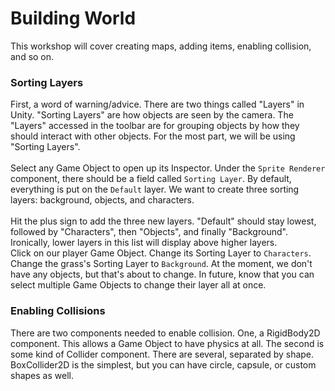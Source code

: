 # Building World

This workshop will cover creating maps, adding items, enabling collision, and so on.

### Sorting Layers

First, a word of warning/advice. There are two things called "Layers" in Unity. "Sorting Layers" are how objects are seen by the camera. The "Layers" accessed in the toolbar are for grouping objects by how they should interact with other objects. For the most part, we will be using "Sorting Layers". <br>
<br>
Select any Game Object to open up its Inspector. Under the `Sprite Renderer` component, there should be a field called `Sorting Layer`. By default, everything is put on the `Default` layer. We want to create three sorting layers: background, objects, and characters.<br>
<br>
Hit the plus sign to add the three new layers. "Default" should stay lowest, followed by "Characters", then "Objects", and finally "Background". Ironically, lower layers in this list will display above higher layers.<br>
Click on our player Game Object. Change its Sorting Layer to `Characters`. Change the grass's Sorting Layer to `Background`. At the moment, we don't have any objects, but that's about to change. In future, know that you can select multiple Game Objects to change their layer all at once. 

### Enabling Collisions

There are two components needed to enable collision. One, a RigidBody2D component. This allows a Game Object to have physics at all. The second is some kind of Collider component. There are several, separated by shape. BoxCollider2D is the simplest, but you can have circle, capsule, or custom shapes as well. 
